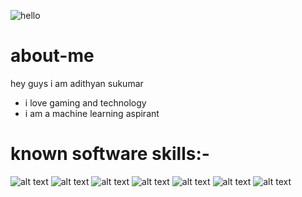 ![hello](https://i.pinimg.com/originals/60/75/55/607555eb38b148551d9555823f697f65.jpg)
# about-me
 hey guys i am adithyan sukumar
* i love gaming and technology 
* i am a machine learning aspirant 

# known software skills:-
![alt text](https://www.tensorflow.org/images/tf_logo_social.png)
![alt text](https://openexpoeurope.com/wp-content/uploads/2019/12/flutter-logo-sharing.png)
![alt text](https://encrypted-tbn0.gstatic.com/images?q=tbn:ANd9GcTmwlUqybCVRwjPqFB4lcTzavokNGAYPy6WYU_Mc8xjHy6HtaaLjCRtht0HTumkdUeiJ00&usqp=CAU)
![alt text](https://4a7efb2d53317100f611-1d7064c4f7b6de25658a4199efb34975.ssl.cf1.rackcdn.com/patch-or-perish-java-ftc-tells-oracle-showcase_image-1-p-2014.jpg)
![alt text](https://cdn-images-1.medium.com/fit/t/1600/480/1*QFgSZTYpRbyxfti-ouAbtA.png)
![alt text](https://encrypted-tbn0.gstatic.com/images?q=tbn:ANd9GcQ4mAT0UbEAa8u7uqICdoS1Nv4zoFrPPzJgEqwSaRx_lNIhPcM0cRhmR2nvXkwNBQooRh0&usqp=CAU)
![alt text](https://upload.wikimedia.org/wikipedia/commons/thumb/0/05/Scikit_learn_logo_small.svg/1024px-Scikit_learn_logo_small.svg.png)

